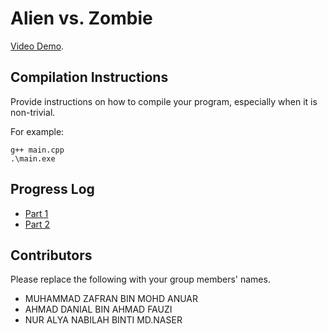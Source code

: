 # Alien vs. Zombie

 [Video Demo](https://www.youtube.com/watch?v=_fCtw95FmJU).

## Compilation Instructions

Provide instructions on how to compile your program, especially when it is non-trivial.

For example:

```
g++ main.cpp
.\main.exe
```

## Progress Log

- [Part 1](PART1.md)
- [Part 2](PART2.md)

## Contributors

Please replace the following with your group members' names. 

- MUHAMMAD ZAFRAN BIN MOHD ANUAR 
- AHMAD DANIAL BIN AHMAD FAUZI
- NUR ALYA NABILAH BINTI MD.NASER

